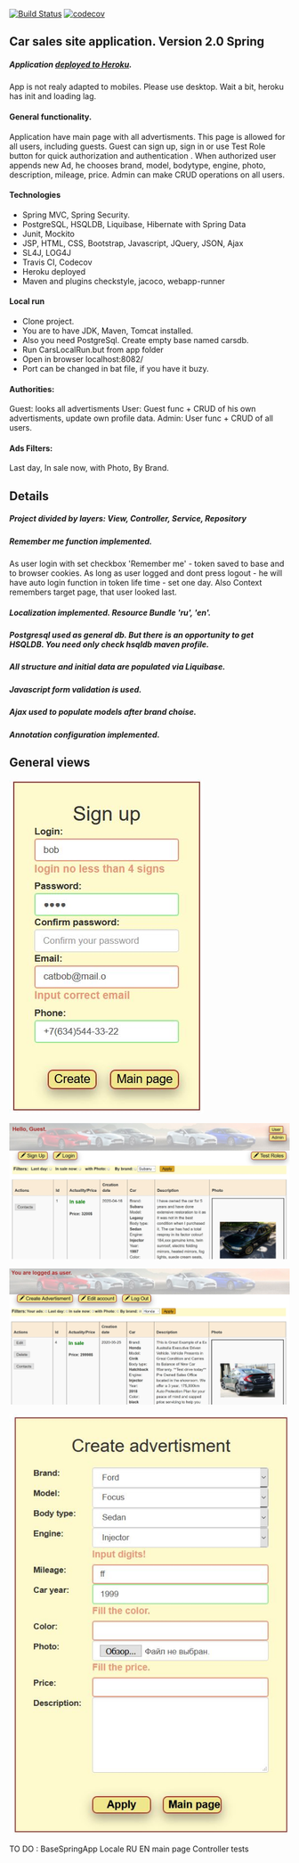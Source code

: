 [![Build Status](https://travis-ci.org/baratrumus/CarSalesSpring.svg?branch=master)](https://travis-ci.org/baratrumus/CarSalesSpring)
[![codecov](https://codecov.io/gh/baratrumus/CarSalesSpring/branch/master/graph/badge.svg)](https://codecov.io/gh/baratrumus/CarSalesSpring)



## Car sales site application. Version 2.0 Spring

##### Application <a href="http://carsales42.herokuapp.com">deployed to Heroku</a>.
App is not realy adapted to mobiles.  Please use desktop.
Wait a bit, heroku has init and loading lag.


#### General functionality.
Application have main page with all advertisments. This page is allowed for all users, including guests.
Guest can sign up, sign in or use Test Role button for quick authorization and authentication .
When authorized user appends new Ad, he chooses brand, model, bodytype, engine, photo, description, mileage, price.
Admin can make CRUD operations on all users.


#### Technologies
* Spring MVC, Spring Security. 
* PostgreSQL, HSQLDB, Liquibase, Hibernate with Spring Data
* Junit, Mockito
* JSP, HTML, CSS, Bootstrap, Javascript, JQuery, JSON, Ajax
* SL4J, LOG4J
* Travis CI, Codecov
* Heroku deployed
* Maven and plugins checkstyle, jacoco, webapp-runner


 #### Local run 
* Clone project. 
* You are to have JDK, Maven, Tomcat installed.
* Also you need PostgreSql. Create empty base named carsdb.
* Run CarsLocalRun.but from app folder 
* Open in browser localhost:8082/
* Port can be changed in bat file, if you have it buzy.
 

#### Authorities:
Guest: looks all advertisments
User: Guest func + CRUD of his own advertisments, update own profile data. 
Admin: User func + CRUD of all users.


#### Ads Filters:
Last day, In sale now, with Photo, By Brand.


## Details 

##### Project divided by layers: View, Controller, Service, Repository

##### Remember me function implemented. 
As user login with set checkbox 'Remember me' - token saved to base and to browser cookies.  As long as user logged and dont press logout - he will have auto login function in token life time - set one day.
Also Context remembers target page, that user looked last.

##### Localization implemented. Resource Bundle 'ru', 'en'.

##### Postgresql used as general db. But there is an opportunity to get HSQLDB. You need only check hsqldb maven profile. 

##### All structure and initial data are populated via Liquibase.

##### Javascript form validation is used.

##### Ajax used to populate models after brand choise.

##### Annotation configuration implemented.


## General views

 ![Sign up with validation](https://github.com/baratrumus/CarSalesSpring/raw/master/readmePics/signup.JPG) 
 
 ![Main screen for guest](https://github.com/baratrumus/CarSalesSpring/raw/master/readmePics/guestMain.JPG) 
  
 ![Main screen for user](https://github.com/baratrumus/CarSalesSpring/raw/master/readmePics/userMain.JPG) 
   
 ![New advertisment with validation](https://github.com/baratrumus/CarSalesSpring/raw/master/readmePics/newAd.JPG) 
 


TO DO :
BaseSpringApp Locale RU EN main page
Controller tests

